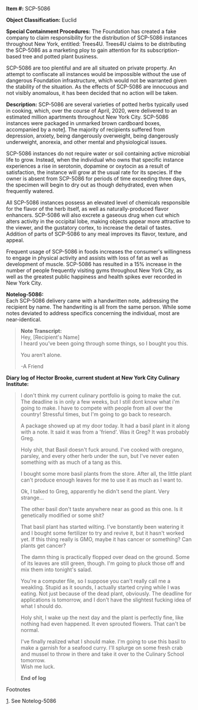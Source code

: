   
**Item #:** SCP-5086

**Object Classification:** Euclid

**Special Containment Procedures:** The Foundation has created a fake company to claim responsibility for the distribution of SCP-5086 instances throughout New York, entitled: Trees4U. Trees4U claims to be distributing the SCP-5086 as a marketing ploy to gain attention for its subscription-based tree and potted plant business.

SCP-5086 are too plentiful and are all situated on private property. An attempt to confiscate all instances would be impossible without the use of dangerous Foundation infrastructure, which would not be warranted given the stability of the situation. As the effects of SCP-5086 are innocuous and not visibly anomalous, it has been decided that no action will be taken.

**Description:** SCP-5086 are several varieties of potted herbs typically used in cooking, which, over the course of April, 2020, were delivered to an estimated million apartments throughout New York City. SCP-5086 instances were packaged in unmarked brown cardboard boxes, accompanied by a note[1](javascript:;). The majority of recipients suffered from depression, anxiety, being dangerously overweight, being dangerously underweight, anorexia, and other mental and physiological issues.

SCP-5086 instances do not require water or soil containing active microbial life to grow. Instead, when the individual who owns that specific instance experiences a rise in serotonin, dopamine or oxytocin as a result of satisfaction, the instance will grow at the usual rate for its species. If the owner is absent from SCP-5086 for periods of time exceeding three days, the specimen will begin to dry out as though dehydrated, even when frequently watered.

All SCP-5086 instances possess an elevated level of chemicals responsible for the flavor of the herb itself, as well as naturally-produced flavor enhancers. SCP-5086 will also excrete a gaseous drug when cut which alters activity in the occipital lobe, making objects appear more attractive to the viewer, and the gustatory cortex, to increase the detail of tastes. Addition of parts of SCP-5086 to any meal improves its flavor, texture, and appeal.

Frequent usage of SCP-5086 in foods increases the consumer's willingness to engage in physical activity and assists with loss of fat as well as development of muscle. SCP-5086 has resulted in a 15% increase in the number of people frequently visiting gyms throughout New York City, as well as the greatest public happiness and health spikes ever recorded in New York City.

**Notelog-5086:**  
Each SCP-5086 delivery came with a handwritten note, addressing the recipient by name. The handwriting is all from the same person. While some notes deviated to address specifics concerning the individual, most are near-identical.

> **Note Transcript:**  
> Hey, \[Recipient's Name\]  
> I heard you’ve been going through some things, so I bought you this.
> 
> You aren’t alone.
> 
> \-A Friend

**Diary log of Hector Brooke, current student at New York City Culinary Institute:**

> I don't think my current culinary portfolio is going to make the cut. The deadline is in only a few weeks, but I still dont know what i'm going to make. I have to compete with people from all over the country! Stressful times, but I'm going to go back to research.
> 
> A package showed up at my door today. It had a basil plant in it along with a note. It said it was from a 'friend'. Was it Greg? It was probably Greg.
> 
> Holy shit, that Basil doesn't fuck around. I've cooked with oregano, parsley, and every other herb under the sun, but I've never eaten something with as much of a tang as this.
> 
> I bought some more basil plants from the store. After all, the little plant can't produce enough leaves for me to use it as much as I want to.
> 
> Ok, I talked to Greg, apparently he didn't send the plant. Very strange…
> 
> The other basil don't taste anywhere near as good as this one. Is it genetically modified or some shit?
> 
> That basil plant has started wilting. I've bonstantly been watering it and I bought some fertilizer to try and revive it, but it hasn't worked yet. If this thing really is GMO, maybe it has cancer or something? Can plants get cancer?
> 
> The damn thing is practically flopped over dead on the ground. Some of its leaves are still green, though. I'm going to pluck those off and mix them into tonight's salad.
> 
> You're a computer file, so I suppose you can't really call me a weakling. Stupid as it sounds, I actually started crying while I was eating. Not just because of the dead plant, obviously. The deadline for applications is tomorrow, and I don't have the slightest fucking idea of what I should do.
> 
> Holy shit, I wake up the next day and the plant is perfectly fine, like nothing had even happened. It even sprouted flowers. That can't be normal.
> 
> I've finally realized what I should make. I'm going to use this basil to make a garnish for a seafood curry. I'll splurge on some fresh crab and mussel to throw in there and take it over to the Culinary School tomorrow.  
> Wish me luck.
> 
> **End of log**

Footnotes

[1](javascript:;). See Notelog-5086